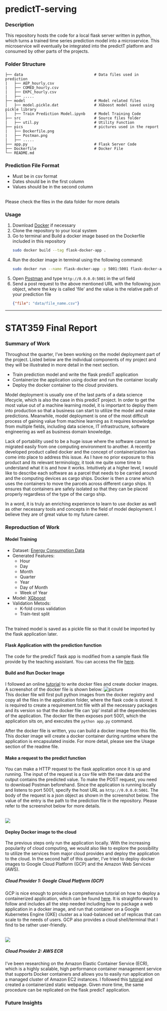 # predictT-serving


### Description
This repository hosts the code for a local flask server written in python, which turns a trained time series prediction model into a microservice. This microservice will eventually be integrated into the predictT platform and consumed by other parts of the projects.

### Folder Structure

    ├── data                                # Data files used in prediction
    |   ├── AEP_hourly.csv
    |   ├── COMED_hourly.csv
    |   ├── EKPC_hourly.csv
    |   ├── .....
    ├── model                               # Model related files
    │   ├── model.pickle.dat                # XGboost model saved using pickle library
    │   ├── Train Prediction Model.ipynb    # Model Training Code
    ├── src                                 # Source files folder
    |   ├── util.py                         # Utility Function
    ├── pics                                # pictures used in the report
    |   ├── Dockerfile.png     
    |   ├── Postman.png 
    |   ├── .....
    ├── app.py                              # Flask Server Code
    ├── Dockerfile                          # Docker File
    └── README.md
    
### Prediction File Format
* Must be in csv format
* Dates should be in the first column
* Values should be in the second column

<br/>Please check the files in the data folder for more details
### Usage
1. Download [Docker](https://www.docker.com/products/docker-desktop) if necessary
2. Clone the repository to your local system
3. Go to terminal and Build a docker image based on the Dockerfile included in this repository
    ```bash
    sudo docker build --tag flask-docker-app .
    ```
4. Run the docker image in terminal using the following command:
    ```bash
    sudo docker run --name flask-docker-app -p 5001:5001 flask-docker-app
    ```
5. Open [Postman](https://www.getpostman.com/downloads/) and type ```http://0.0.0.0:5001``` in the url field
6. Send a post request to the above mentioned URL with the following json object, where the key is called 'file' and the value is the relative path of your prediction file
    ```json
    {"file": "data/file_name.csv"}
    ```
    
------------------------------------------------------------------------------------------------------------------------------

# STAT359 Final Report

### Summary of Work
Throughout the quarter, I’ve been working on the model deployment part of the project. Listed below are the individual components of my project and they will be illustrated in more detail in the next section.
-	Train prediction model and write the flask predicT application
-	Containerize the application using docker and run the container locally
-	Deploy the docker container to the cloud providers.

Model deployment is usually one of the last parts of a data science lifecycle, which is also the case in this predicT project. In order to get the most value out of a machine learning model, it is important to deploy them into production so that a business can start to utilize the model and make predictions. Meanwhile, model deployment is one of the most difficult process of gaining value from machine learning as it requires knowledge from multiple fields, including data science, IT infrastructure, software engineering as well as business domain knowledge. 

Lack of portability used to be a huge issue where the software cannot be migrated easily from one computing environment to another. A recently developed product called docker and the concept of containerization has come into place to address this issue. As I have no prior exposure to this product and its relevant terminology, it took me quite some time to understand what it is and how it works. Intuitively at a higher level, I would like to describe each software as a parcel that needs to be carried around and the computing devices as cargo ships. Docker is then a crane which uses the containers to move the parcels across different cargo ships. It ensures that containers are safely isolated so that they can be placed properly regardless of the type of the cargo ship. 

In a word, it is truly an enriching experience to learn to use docker as well as other necessary tools and concepts in the field of model deployment. I believe they are of great value to my future career.


### Reproduction of Work
#### Model Training
- Dataset: [Energy Consumption Data](https://www.kaggle.com/robikscube/hourly-energy-consumption/version/3)
- Generated Features:
    * Hour
    * Day
    * Month
    * Quarter
    * Year
    * Day of Month
    * Week of Year
- Model: [XGboost](https://xgboost.readthedocs.io/en/latest/)
- Validation Metods:
    * K-fold cross validation
    * Train-test split

<br/> The trained model is saved as a pickle file so that it could be imported by the flask application later.
#### Flask Application with the prediction function
The code for the predicT flask app is modified from a sample flask file provide by the teaching assistant. You can access the file [here](https://drive.google.com/open?id=1sSt_ZzjufZLqpMCqmg6xFxXuK9GRR2n0).  

#### Build and Run Docker Image
I followed an online [tutorial](https://www.geeksforgeeks.org/dockerize-your-flask-app/) to write docker files and create docker images. A screenshot of the docker file is shown below:
![picture](https://github.com/JacobWangTengda/predictT-serving/blob/master/pics/Dockerfile.png)
<br/>This docker file will first pull python images from the docker registry and copy all the files in the application folder, where the flask code is stored. It is required to create a requirement.txt file with all the necessary packages and its version so that the docker file can ‘pip’ install all the dependencies of the application. The docker file then exposes port 5001, which the application sits on, and executes the ```python app.py``` command.

After the docker file is written, you can build a docker image from this file. This docker image will create a docker container during runtime where the application is encapsulated inside. For more detail, please see the Usage section of the readme file.
#### Make a request to the predict function
You can make a HTTP request to the flask application once it is up and running. The input of the request is a csv file with the raw data and the output contains the predicted value. To make the POST request, you need to download Postman beforehand. Since the application is running locally and listens to port 5001, specify the host URL as ```http://0.0.0.0:5001```. The body of the request is a json object as shown in the screenshot below. The value of the entry is the path to the prediction file in the repository. Please refer to the screenshot below for more details.

<br/>![](https://github.com/JacobWangTengda/predictT-serving/blob/master/pics/postman.png)

#### Deploy Docker image to the cloud
The previous steps only run the application locally. With the increasing popularity of cloud computing, we would also like to explore the possibility to utilize the services from major cloud provides and deploy the application to the cloud. In the second half of this quarter, I’ve tried to deploy docker images to Google Cloud Platform (GCP) and the Amazon Web Services (AWS). 
##### Cloud Provider 1: Google Cloud Platform (GCP)
GCP is nice enough to provide a comprehensive tutorial on how to deploy a containerized application, which can be found [here](https://cloud.google.com/kubernetes-engine/docs/tutorials/hello-app). It is straightforward to follow and includes all the step needed including how to package a web application in a docker image, and run that container on a Google Kubernetes Engine (GKE) cluster as a load-balanced set of replicas that can scale to the needs of users. GCP also provides a cloud shell/terminal that I find to be rather user-friendly. 

<br>![](https://github.com/JacobWangTengda/predictT-serving/blob/master/pics/GCP.png)
##### Cloud Provider 2: AWS ECR
I’ve been researching on the Amazon Elastic Container Service (ECR), which is a highly scalable, high performance container management service that supports Docker containers and allows you to easily run application on a managed cluster of Amazon EC2 instances. I followed this [tutorial](https://towardsdatascience.com/how-to-deploy-a-docker-container-python-on-amazon-ecs-using-amazon-ecr-9c52922b738f) and created a containerized static webpage. Given more time, the same procedure can be replicated on the flask predicT application. 


### Future Insights
